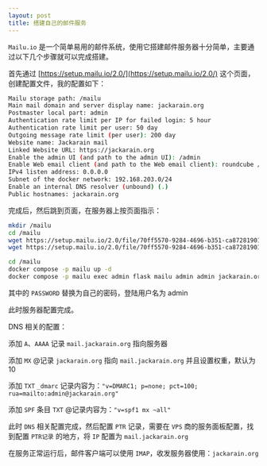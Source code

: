 ```yaml
---
layout: post
title: 搭建自己的邮件服务
---
```


`Mailu.io` 是一个简单易用的邮件系统，使用它搭建邮件服务器十分简单，主要通过以下几个步骤就可以完成搭建。

首先通过 [https://setup.mailu.io/2.0/](https://setup.mailu.io/2.0/) 这个页面，创建配置文件，我的配置如下：

```bash
Mailu storage path: /mailu
Main mail domain and server display name: jackarain.org
Postmaster local part: admin
Authentication rate limit per IP for failed login: 5 hour
Authentication rate limit per user: 50 day
Outgoing message rate limit (per user): 200 day
Website name: Jackarain mail
Linked Website URL: https://jackarain.org
Enable the admin UI (and path to the admin UI): /admin
Enable Web email client (and path to the Web email client): roundcube /webmail (Enable the webdav service/Enable fetchmail/Enable oletools)
IPv4 listen address: 0.0.0.0
Subnet of the docker network: 192.168.203.0/24
Enable an internal DNS resolver (unbound) (.)
Public hostnames: jackarain.org
```

完成后，然后跳到页面，在服务器上按页面指示：

```bash
mkdir /mailu
cd /mailu
wget https://setup.mailu.io/2.0/file/70ff5570-9284-4696-b351-ca87281901dc/docker-compose.yml
wget https://setup.mailu.io/2.0/file/70ff5570-9284-4696-b351-ca87281901dc/mailu.env

cd /mailu
docker compose -p mailu up -d
docker compose -p mailu exec admin flask mailu admin admin jackarain.org PASSWORD
```

其中的 `PASSWORD` 替换为自己的密码，登陆用户名为 admin

此时服务器配置完成。

DNS 相关的配置：

添加 `A`、`AAAA` 记录 `mail.jackarain.org` 指向服务器

添加 `MX` @记录 `jackarain.org` 指向 `mail.jackarain.org` 并且设置权重，默认为 10

添加 `TXT` `_dmarc` 记录内容为：`"v=DMARC1; p=none; pct=100; rua=mailto:admin@jackarain.org"`

添加 `SPF` 条目 `TXT` @记录内容为：`"v=spf1 mx ~all"`

此时 `DNS` 相关配置完成，然后配置 `PTR` 记录，需要在 `VPS` 商的服务面板配置，找到配置 `PTR记录`
 的地方，将 `IP` 配置为 `mail.jackarain.org`

在服务正常运行后，邮件客户端可以使用 `IMAP`，收发服务器使用：`jackarain.org`
